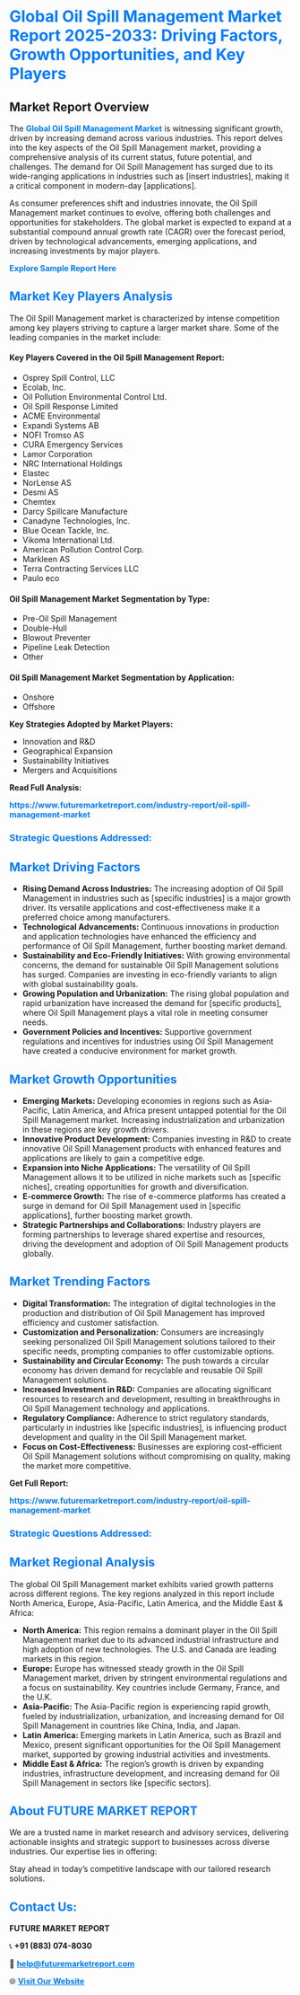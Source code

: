 <h1 style="color: #007BFF;">Global Oil Spill Management Market Report 2025-2033: Driving Factors, Growth Opportunities, and Key Players</h1>

<section id="overview">
<h2>Market Report Overview</h2>
<p>The <a href="https://www.futuremarketreport.com/industry-report/oil-spill-management-market" style="color: #007BFF; text-decoration: none;"><strong>Global Oil Spill Management Market</strong></a> is witnessing significant growth, driven by increasing demand across various industries. This report delves into the key aspects of the Oil Spill Management market, providing a comprehensive analysis of its current status, future potential, and challenges. The demand for Oil Spill Management has surged due to its wide-ranging applications in industries such as [insert industries], making it a critical component in modern-day [applications].</p>
<p>As consumer preferences shift and industries innovate, the Oil Spill Management market continues to evolve, offering both challenges and opportunities for stakeholders. The global market is expected to expand at a substantial compound annual growth rate (CAGR) over the forecast period, driven by technological advancements, emerging applications, and increasing investments by major players.</p>
</section>

<section id="overview">
<p><a href="https://www.futuremarketreport.com/request-sample/reportId=104716" style="color: #007BFF; text-decoration: none;"><strong>Explore Sample Report Here</strong></a></p>
</section>

<section id="key-players">
<h2 style="color: #007BFF;">Market Key Players Analysis</h2>
<p>The Oil Spill Management market is characterized by intense competition among key players striving to capture a larger market share. Some of the leading companies in the market include:</p>
<h4>Key Players Covered in the Oil Spill Management Report:</h4>
<ul><li>Osprey Spill Control, LLC</li><li>Ecolab, Inc.</li><li>Oil Pollution Environmental Control Ltd.</li><li>Oil Spill Response Limited</li><li>ACME Environmental</li><li>Expandi Systems AB</li><li>NOFI Tromso AS</li><li>CURA Emergency Services</li><li>Lamor Corporation</li><li>NRC International Holdings</li><li>Elastec</li><li>NorLense AS</li><li>Desmi AS</li><li>Chemtex</li><li>Darcy Spillcare Manufacture</li><li>Canadyne Technologies, Inc.</li><li>Blue Ocean Tackle, Inc.</li><li>Vikoma International Ltd.</li><li>American Pollution Control Corp.</li><li>Markleen AS</li><li>Terra Contracting Services LLC</li><li>Paulo eco</li></ul>
<h4>Oil Spill Management Market Segmentation by Type:</h4>
<ul><li>Pre-Oil Spill Management</li><li>Double-Hull</li><li>Blowout Preventer</li><li>Pipeline Leak Detection</li><li>Other</li></ul>

<h4>Oil Spill Management Market Segmentation by Application:</h4>
<ul><li>Onshore</li><li>Offshore</li></ul>
<p><strong>Key Strategies Adopted by Market Players:</strong></p>
<ul>
<li>Innovation and R&D</li>
<li>Geographical Expansion</li>
<li>Sustainability Initiatives</li>
<li>Mergers and Acquisitions</li>
</ul>
</section>

<section>
<p><strong>Read Full Analysis: </strong></p><a href="https://www.futuremarketreport.com/industry-report/oil-spill-management-market" style="color: #007BFF; text-decoration: none;"><strong>https://www.futuremarketreport.com/industry-report/oil-spill-management-market</strong></a>
<h3 style="color: #007BFF;">Strategic Questions Addressed:</h3>
</section>

<section id="driving-factors">
<h2 style="color: #007BFF;">Market Driving Factors</h2>
<ul>
<li><strong>Rising Demand Across Industries:</strong> The increasing adoption of Oil Spill Management in industries such as [specific industries] is a major growth driver. Its versatile applications and cost-effectiveness make it a preferred choice among manufacturers.</li>
<li><strong>Technological Advancements:</strong> Continuous innovations in production and application technologies have enhanced the efficiency and performance of Oil Spill Management, further boosting market demand.</li>
<li><strong>Sustainability and Eco-Friendly Initiatives:</strong> With growing environmental concerns, the demand for sustainable Oil Spill Management solutions has surged. Companies are investing in eco-friendly variants to align with global sustainability goals.</li>
<li><strong>Growing Population and Urbanization:</strong> The rising global population and rapid urbanization have increased the demand for [specific products], where Oil Spill Management plays a vital role in meeting consumer needs.</li>
<li><strong>Government Policies and Incentives:</strong> Supportive government regulations and incentives for industries using Oil Spill Management have created a conducive environment for market growth.</li>
</ul>
</section>

<section id="growth-opportunities">
<h2 style="color: #007BFF;">Market Growth Opportunities</h2>
<ul>
<li><strong>Emerging Markets:</strong> Developing economies in regions such as Asia-Pacific, Latin America, and Africa present untapped potential for the Oil Spill Management market. Increasing industrialization and urbanization in these regions are key growth drivers.</li>
<li><strong>Innovative Product Development:</strong> Companies investing in R&D to create innovative Oil Spill Management products with enhanced features and applications are likely to gain a competitive edge.</li>
<li><strong>Expansion into Niche Applications:</strong> The versatility of Oil Spill Management allows it to be utilized in niche markets such as [specific niches], creating opportunities for growth and diversification.</li>
<li><strong>E-commerce Growth:</strong> The rise of e-commerce platforms has created a surge in demand for Oil Spill Management used in [specific applications], further boosting market growth.</li>
<li><strong>Strategic Partnerships and Collaborations:</strong> Industry players are forming partnerships to leverage shared expertise and resources, driving the development and adoption of Oil Spill Management products globally.</li>
</ul>
</section>

<section id="trending-factors">
<h2 style="color: #007BFF;">Market Trending Factors</h2>
<ul>
<li><strong>Digital Transformation:</strong> The integration of digital technologies in the production and distribution of Oil Spill Management has improved efficiency and customer satisfaction.</li>
<li><strong>Customization and Personalization:</strong> Consumers are increasingly seeking personalized Oil Spill Management solutions tailored to their specific needs, prompting companies to offer customizable options.</li>
<li><strong>Sustainability and Circular Economy:</strong> The push towards a circular economy has driven demand for recyclable and reusable Oil Spill Management solutions.</li>
<li><strong>Increased Investment in R&D:</strong> Companies are allocating significant resources to research and development, resulting in breakthroughs in Oil Spill Management technology and applications.</li>
<li><strong>Regulatory Compliance:</strong> Adherence to strict regulatory standards, particularly in industries like [specific industries], is influencing product development and quality in the Oil Spill Management market.</li>
<li><strong>Focus on Cost-Effectiveness:</strong> Businesses are exploring cost-efficient Oil Spill Management solutions without compromising on quality, making the market more competitive.</li>
</ul>
</section>

<section>
<p><strong>Get Full Report: </strong></p><a href="https://www.futuremarketreport.com/industry-report/oil-spill-management-market" style="color: #007BFF; text-decoration: none;"><strong>https://www.futuremarketreport.com/industry-report/oil-spill-management-market</strong></a>
<h3 style="color: #007BFF;">Strategic Questions Addressed:</h3>
</section>


<section id="regional-analysis">
<h2 style="color: #007BFF;">Market Regional Analysis</h2>
<p>The global Oil Spill Management market exhibits varied growth patterns across different regions. The key regions analyzed in this report include North America, Europe, Asia-Pacific, Latin America, and the Middle East & Africa:</p>
<ul>
<li><strong>North America:</strong> This region remains a dominant player in the Oil Spill Management market due to its advanced industrial infrastructure and high adoption of new technologies. The U.S. and Canada are leading markets in this region.</li>
<li><strong>Europe:</strong> Europe has witnessed steady growth in the Oil Spill Management market, driven by stringent environmental regulations and a focus on sustainability. Key countries include Germany, France, and the U.K.</li>
<li><strong>Asia-Pacific:</strong> The Asia-Pacific region is experiencing rapid growth, fueled by industrialization, urbanization, and increasing demand for Oil Spill Management in countries like China, India, and Japan.</li>
<li><strong>Latin America:</strong> Emerging markets in Latin America, such as Brazil and Mexico, present significant opportunities for the Oil Spill Management market, supported by growing industrial activities and investments.</li>
<li><strong>Middle East & Africa:</strong> The region’s growth is driven by expanding industries, infrastructure development, and increasing demand for Oil Spill Management in sectors like [specific sectors].</li>
</ul>
</section>

<footer>
<h2 style="color: #007BFF;">About FUTURE MARKET REPORT</h2>
<p>We are a trusted name in market research and advisory services, delivering actionable insights and strategic support to businesses across diverse industries. Our expertise lies in offering:</p>

<p>Stay ahead in today’s competitive landscape with our tailored research solutions.</p>

<h2 style="color: #007BFF;">Contact Us:</h2>
<p><strong>FUTURE MARKET REPORT</strong></p>
<p>📞 <strong>+91 (883) 074-8030</strong></p>
<p>📧 <strong><a href="mailto:help@futuremarketreport.com" style="color: #007BFF;">help@futuremarketreport.com</a></strong></p>
<p>🌐 <strong><a href="https://www.futuremarketreport.com/" style="color: #007BFF;">Visit Our Website</a></strong></p>
</footer>